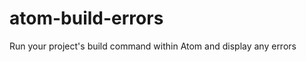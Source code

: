 atom-build-errors
=================

Run your project's build command within Atom and display any errors
